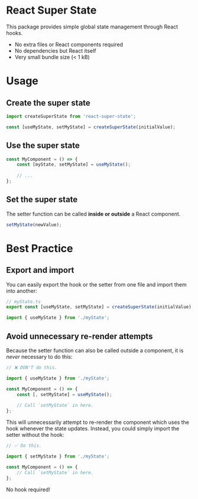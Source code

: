 # React Super State

This package provides simple global state management through React hooks.

* No extra files or React components required
* No dependencies but React itself
* Very small bundle size (< 1 kB)

# Usage

## Create the super state
```ts
import createSuperState from 'react-super-state';

const [useMyState, setMyState] = createSuperState(initialValue);
```

## Use the super state
```ts
const MyComponent = () => {
	const [myState, setMyState] = useMyState();
	
	// ...
};
```

## Set the super state

The setter function can be called **inside or outside** a React component.
```ts
setMyState(newValue);
```

# Best Practice

## Export and import

You can easily export the hook or the setter from one file and import them into another:

```ts
// myState.ts
export const [useMyState, setMyState] = createSuperState(initialValue);
```

```ts
import { useMyState } from './myState';
```

## Avoid unnecessary re-render attempts

Because the setter function can also be called outside a component, it is _never_ necessary to do this:

```ts
// ❌ DON'T do this.

import { useMyState } from './myState';

const MyComponent = () => {
	const [, setMyState] = useMyState();
	
	// Call `setMyState` in here.
};
```

This will unnecessarily attempt to re-render the component which uses the hook whenever the state updates. Instead, you could simply import the setter without the hook:

```ts
// ✅ Do this.

import { setMyState } from './myState';

const MyComponent = () => {
	// Call `setMyState` in here.
};
```
No hook required!